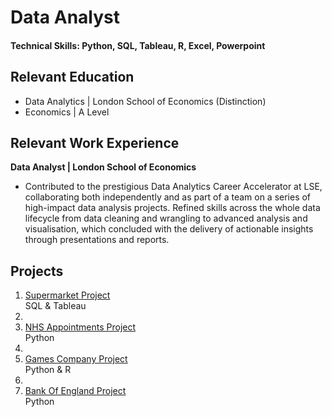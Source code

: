 # Data Analyst

#### Technical Skills: Python, SQL, Tableau, R, Excel, Powerpoint

## Relevant Education 
- Data Analytics | London School of Economics (Distinction)
- Economics | A Level

## Relevant Work Experience
**Data Analyst | London School of Economics**
- Contributed to the prestigious Data Analytics Career Accelerator at LSE, collaborating both independently and as part of a team on a series of high-impact data analysis projects. Refined skills across the whole data lifecycle from data cleaning and wrangling to advanced 
analysis and visualisation, which concluded with the delivery of actionable insights through presentations and reports.

## Projects

1. [Supermarket Project](https://github.com/GianFriguglietti/Supermarket_Project) <br> SQL & Tableau
2. 
3. [NHS Appointments Project](https://github.com/GianFriguglietti/NHS_Appointments_Project) <br> Python
4. 
5. [Games Company Project](https://github.com/GianFriguglietti/Games_Company_Project) <br> Python & R
6. 
7. [Bank Of England Project](https://github.com/GianFriguglietti/BankOfEngland_Project) <br> Python
